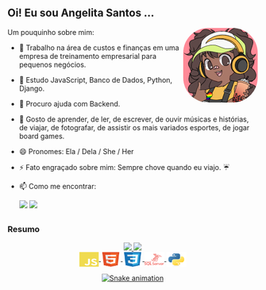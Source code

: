## Oi! Eu sou Angelita Santos ...

Um pouquinho sobre mim:
<img align="right" alt="Angel-pic" height="150" style="border-radius:50px;" src="angel.png">

- 🔭 Trabalho na área de custos e finanças em uma empresa de treinamento empresarial para pequenos negócios.
- 🌱 Estudo JavaScript, Banco de Dados, Python, Django.
- 🤔 Procuro ajuda com Backend.
- 💬 Gosto de aprender, de ler, de escrever, de ouvir músicas e histórias, de viajar, de fotografar, de assistir os mais variados esportes, de jogar board games.
- 😄 Pronomes: Ela / Dela / She / Her
- ⚡ Fato engraçado sobre mim: Sempre chove quando eu viajo. ☔
- 📫 Como me encontrar:
  <div> 
  <a href = "mailto:dev.angelita.santos@gmail.com"><img src="https://img.shields.io/badge/-Gmail-%23333?style=for-the-badge&logo=gmail&logoColor=white" target="_blank"></a>
  <a href="https://www.linkedin.com/in/angelitasantos" target="_blank"><img src="https://img.shields.io/badge/-LinkedIn-%230077B5?style=for-the-badge&logo=linkedin&logoColor=white" target="_blank"></a> 
  </div>

  
  ##
  

### Resumo

<div align="center">
  <a href="https://github.com/https://github.com/angelitasantos">
  <img height="180em" src="https://github-readme-stats.vercel.app/api?username=AngelitaSantos&show_icons=true&theme=dracula&include_all_commits=true&count_private=true"/>
  <img height="180em" src="https://github-readme-stats.vercel.app/api/top-langs/?username=AngelitaSantos&layout=compact&langs_count=7&theme=dracula"/>
</div>

<div align="center">
  <img align="center" alt="Angel-Js" height="30" width="40" src="https://raw.githubusercontent.com/devicons/devicon/master/icons/javascript/javascript-plain.svg">
  <img align="center" alt="Angel-HTML" height="30" width="40" src="https://raw.githubusercontent.com/devicons/devicon/master/icons/html5/html5-original.svg">
  <img align="center" alt="Angel-CSS" height="30" width="40" src="https://raw.githubusercontent.com/devicons/devicon/master/icons/css3/css3-original.svg">
  <img align="center" alt="Angel-PSQL" height="30" width="40" src="https://raw.githubusercontent.com/devicons/devicon/master/icons/microsoftsqlserver/microsoftsqlserver-plain-wordmark.svg">
  <img align="center" alt="Angel-Python" height="30" width="40" src="https://raw.githubusercontent.com/devicons/devicon/master/icons/python/python-original.svg">
</div>
 
<div align="center"> 
 
  ![Snake animation](https://github.com/angelitasantos/angelitasantos/blob/output/github-contribution-grid-snake.svg)
 
</div>
